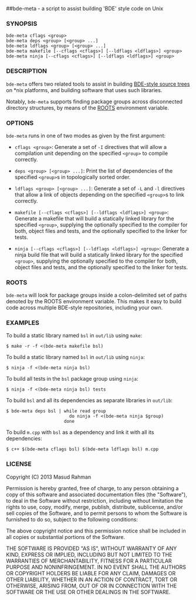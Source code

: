 ##bde-meta - a script to assist building 'BDE' style code on Unix

### SYNOPSIS

`bde-meta cflags <group>`<br/>
`bde-meta deps <group> [<group> ...]`<br/>
`bde-meta ldflags <group> [<group> ...]`<br/>
`bde-meta makefile [--cflags <cflags>] [--ldflags <ldflags>] <group>`<br/>
`bde-meta ninja [--cflags <cflags>] [--ldflags <ldflags>] <group>`

### DESCRIPTION

`bde-meta` offers two related tools to assist in building [BDE-style source
trees](https://github.com/bloomberg/bsl) on *nix platforms, and building
software that uses such libraries.

Notably, `bde-meta` supports finding package groups across disconnected
directory structures, by means of the [ROOTS](#roots) environment variable.

### OPTIONS

`bde-meta` runs in one of two modes as given by the first argument:

  * `cflags <group>`:
    Generate a set of `-I` directives that will allow a compilation unit
    depending on the specified `<group>` to compile correctly.

  * `deps <group> [<group> ...]`:
    Print the list of dependencies of the specified `<group>`s in topologically
    sorted order.

  * `ldflags <group> [<group> ...]`:
    Generate a set of `-L` and `-l` directives that allow a link of objects
    depending on the specified `<group>`s to link correctly.

  * `makefile [--cflags <cflags>] [--ldflags <ldflags>] <group>`:
    Generate a makefile that will build a statically linked library for the
    specified `<group>`, supplying the optionally specified <cflags> to the
    compiler for both, object files and tests, and the optionally specified
    <ldflags> to the linker for tests.

  * `ninja [--cflags <cflags>] [--ldflags <ldflags>] <group>`:
    Generate a ninja build file that will build a statically linked library for
    the specified `<group>`, supplying the optionally specified <cflags> to the
    compiler for both, object files and tests, and the optionally specified
    <ldflags> to the linker for tests.

### ROOTS
<a name="roots"></a>

`bde-meta` will look for package groups inside a colon-delimited set of paths
denoted by the ROOTS environment variable. This makes it easy to build code
across multiple BDE-style repositories, including your own.

### EXAMPLES

To build a static library named `bsl` in `out/lib` using `make`:

    $ make -r -f <(bde-meta makefile bsl)

To build a static library named `bsl` in `out/lib` using `ninja`:

    $ ninja -f <(bde-meta ninja bsl)

To build all tests in the `bsl` package group using `ninja`:

    $ ninja -f <(bde-meta ninja bsl) tests

To build `bsl` and all its dependencies as separate libraries in `out/lib`:

    $ bde-meta deps bsl | while read group
                            do ninja -f <(bde-meta ninja $group)
                          done

To build `m.cpp` with `bsl` as a dependency and link it with all its
dependencies:

    $ c++ $(bde-meta cflags bsl) $(bde-meta ldflags bsl) m.cpp

### LICENSE

Copyright (C) 2013 Masud Rahman

Permission is hereby granted, free of charge, to any person obtaining a copy of
this software and associated documentation files (the "Software"), to deal in
the Software without restriction, including without limitation the rights to
use, copy, modify, merge, publish, distribute, sublicense, and/or sell copies
of the Software, and to permit persons to whom the Software is furnished to do
so, subject to the following conditions:

The above copyright notice and this permission notice shall be included in all
copies or substantial portions of the Software.

THE SOFTWARE IS PROVIDED "AS IS", WITHOUT WARRANTY OF ANY KIND, EXPRESS OR
IMPLIED, INCLUDING BUT NOT LIMITED TO THE WARRANTIES OF MERCHANTABILITY,
FITNESS FOR A PARTICULAR PURPOSE AND NONINFRINGEMENT. IN NO EVENT SHALL THE
AUTHORS OR COPYRIGHT HOLDERS BE LIABLE FOR ANY CLAIM, DAMAGES OR OTHER
LIABILITY, WHETHER IN AN ACTION OF CONTRACT, TORT OR OTHERWISE, ARISING FROM,
OUT OF OR IN CONNECTION WITH THE SOFTWARE OR THE USE OR OTHER DEALINGS IN THE
SOFTWARE.

